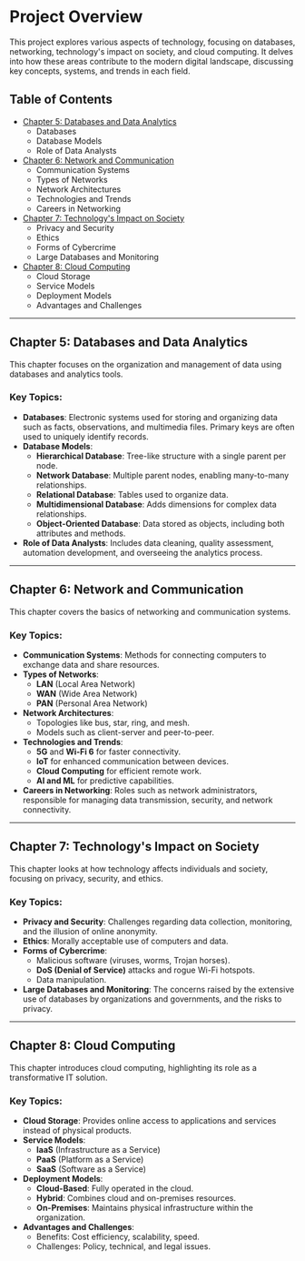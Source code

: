 # Project Overview

This project explores various aspects of technology, focusing on databases, networking, technology's impact on society, and cloud computing. It delves into how these areas contribute to the modern digital landscape, discussing key concepts, systems, and trends in each field.

## Table of Contents

- [Chapter 5: Databases and Data Analytics](#chapter-5-databases-and-data-analytics)
  - Databases
  - Database Models
  - Role of Data Analysts
- [Chapter 6: Network and Communication](#chapter-6-network-and-communication)
  - Communication Systems
  - Types of Networks
  - Network Architectures
  - Technologies and Trends
  - Careers in Networking
- [Chapter 7: Technology's Impact on Society](#chapter-7-technologys-impact-on-society)
  - Privacy and Security
  - Ethics
  - Forms of Cybercrime
  - Large Databases and Monitoring
- [Chapter 8: Cloud Computing](#chapter-8-cloud-computing)
  - Cloud Storage
  - Service Models
  - Deployment Models
  - Advantages and Challenges

---

## Chapter 5: Databases and Data Analytics

This chapter focuses on the organization and management of data using databases and analytics tools.

### Key Topics:

- **Databases**: Electronic systems used for storing and organizing data such as facts, observations, and multimedia files. Primary keys are often used to uniquely identify records.
- **Database Models**:
  - **Hierarchical Database**: Tree-like structure with a single parent per node.
  - **Network Database**: Multiple parent nodes, enabling many-to-many relationships.
  - **Relational Database**: Tables used to organize data.
  - **Multidimensional Database**: Adds dimensions for complex data relationships.
  - **Object-Oriented Database**: Data stored as objects, including both attributes and methods.
- **Role of Data Analysts**: Includes data cleaning, quality assessment, automation development, and overseeing the analytics process.

---

## Chapter 6: Network and Communication

This chapter covers the basics of networking and communication systems.

### Key Topics:

- **Communication Systems**: Methods for connecting computers to exchange data and share resources.
- **Types of Networks**:
  - **LAN** (Local Area Network)
  - **WAN** (Wide Area Network)
  - **PAN** (Personal Area Network)
- **Network Architectures**:
  - Topologies like bus, star, ring, and mesh.
  - Models such as client-server and peer-to-peer.
- **Technologies and Trends**:
  - **5G** and **Wi-Fi 6** for faster connectivity.
  - **IoT** for enhanced communication between devices.
  - **Cloud Computing** for efficient remote work.
  - **AI and ML** for predictive capabilities.
- **Careers in Networking**: Roles such as network administrators, responsible for managing data transmission, security, and network connectivity.

---

## Chapter 7: Technology's Impact on Society

This chapter looks at how technology affects individuals and society, focusing on privacy, security, and ethics.

### Key Topics:

- **Privacy and Security**: Challenges regarding data collection, monitoring, and the illusion of online anonymity.
- **Ethics**: Morally acceptable use of computers and data.
- **Forms of Cybercrime**:
  - Malicious software (viruses, worms, Trojan horses).
  - **DoS (Denial of Service)** attacks and rogue Wi-Fi hotspots.
  - Data manipulation.
- **Large Databases and Monitoring**: The concerns raised by the extensive use of databases by organizations and governments, and the risks to privacy.

---

## Chapter 8: Cloud Computing

This chapter introduces cloud computing, highlighting its role as a transformative IT solution.

### Key Topics:

- **Cloud Storage**: Provides online access to applications and services instead of physical products.
- **Service Models**:
  - **IaaS** (Infrastructure as a Service)
  - **PaaS** (Platform as a Service)
  - **SaaS** (Software as a Service)
- **Deployment Models**:
  - **Cloud-Based**: Fully operated in the cloud.
  - **Hybrid**: Combines cloud and on-premises resources.
  - **On-Premises**: Maintains physical infrastructure within the organization.
- **Advantages and Challenges**:
  - Benefits: Cost efficiency, scalability, speed.
  - Challenges: Policy, technical, and legal issues.
